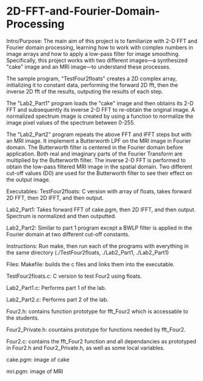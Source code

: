 # 2D-FFT-and-Fourier-Domain-Processing

Intro/Purpose:
The main aim of this project is to familiarize with 2-D FFT and Fourier domain processing, learning how to work with complex numbers in image arrays and how to apply a low-pass filter for image smoothing. Specifically, this project works with two different images—a synthesized "cake" image and an MRI image—to understand these processes.

The sample program, "TestFour2floats" creates a 2D complex array, initializing it to constant data, performing the forward 2D fft, then the inverse 2D fft of the results, outputing the results of each step.

The "Lab2_Part1" program loads the "cake" image and then obtains its 2-D FFT and subsequently its inverse 2-D FFT to re-obtain the original image. A normalized spectrum image is created by using a function to normalize the image pixel values of the spectrum between 0-255.

The "Lab2_Part2" program repeats the above FFT and IFFT steps but with an MRI image. It implement a Butterworth LPF on the MRI image in Fourier domain. The Butterworth filter is centered in the Fourier domain before application. Both real and imaginary parts of the Fourier Transform are multiplied by the Butterworth filter. The inverse 2-D FFT is performed to obtain the low-pass filtered MRI image in the spatial domain. Two different cut-off values (D0) are used for the Butterworth filter to see their effect on the output image.


Executables:
TestFour2floats: C version with array of floats, takes forward 2D FFT, then 2D IFFT, and then output.

Lab2_Part1: Takes forward FFT of cake.pgm, then 2D IFFT, and then output. Spectrum is normalized and then outputted.

Lab2_Part2: Similar to part 1 program except a BWLP filter is applied in the Fourier domain at two different cut-off constants.
  

Instructions:
Run make, then run each of the programs with everything in the same directory (./TestFour2floats, ./Lab2_Part1, ./Lab2_Part1)
  

Files:
Makefile: builds the c files  and links them into the executable.
 
TestFour2floats.c: C version to test Four2 using floats.

Lab2_Part1.c: Performs part 1 of the lab.

Lab2_Part2.c: Performs part 2 of the lab.
  
Four2.h: contains function prototype for fft_Four2 which is accessable to the students.
  
Four2_Private.h: countains prototype for functions needed by fft_Four2.
  
Four2.c: contains the fft_Four2 function and all dependancies as prototyped in Four2.h and Four2_Private.h, as well as some local variables.

cake.pgm: image of cake

mri.pgm: image of MRI

